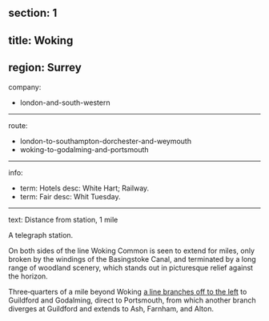 section: 1
----
title: Woking
----
region: Surrey
----
company:
- london-and-south-western
----
route:
- london-to-southampton-dorchester-and-weymouth
- woking-to-godalming-and-portsmouth
----
info:
- term: Hotels
  desc: White Hart; Railway.
- term: Fair
  desc: Whit Tuesday.
----
text: Distance from station, 1 mile

A telegraph station.

On both sides of the line Woking Common is seen to extend for miles, only broken by the windings of the Basingstoke Canal, and terminated by a long range of woodland scenery, which stands out in picturesque relief against the horizon.

Three‐​quar­ters of a mile beyond Woking [a line branches off to the left](/routes/woking-to-godalming-and-portsmouth) to Guild­ford and Godalm­ing, direct to Ports­mouth, from which another branch diverges at Guild­ford and extends to Ash, Farnham, and Alton.
